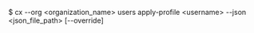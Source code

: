 <!-- post: users_usage -->


$ cx --org &lt;organization_name&gt; users apply-profile &lt;username&gt; --json &lt;json_file_path&gt; [--override]
